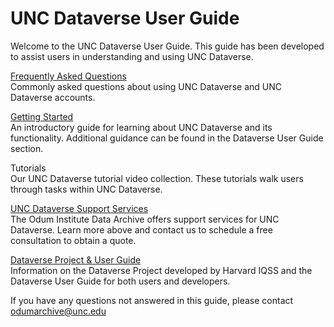 # UNC Dataverse User Guide

Welcome to the UNC Dataverse User Guide. This guide has been developed to assist users in understanding and using UNC Dataverse. 

<a href="https://agooch.github.io/testsite/faqs.html" target="_blank">Frequently Asked Questions</a>\
Commonly asked questions about using UNC Dataverse and UNC Dataverse accounts. 

<a href="https://agooch.github.io/testsite/docs/gettingstarted/gettingstarted.html" target="_blank">Getting Started</a>\
An introductory guide for learning about UNC Dataverse and its functionality. Additional guidance can be found in the Dataverse User Guide section.

Tutorials\
Our UNC Dataverse tutorial video collection. These tutorials walk users through tasks within UNC Dataverse. 

<a href="https://agooch.github.io/testsite/services.html" target="_blank">UNC Dataverse Support Services</a>\
The Odum Institute Data Archive offers support services for UNC Dataverse. Learn more above and contact us to schedule a free consultation to obtain a quote. 

<a href="https://agooch.github.io/testsite/dataverseguide.html" target="_blank">Dataverse Project & User Guide</a>\
Information on the Dataverse Project developed by Harvard IQSS and the Dataverse User Guide for both users and developers. 

If you have any questions not answered in this guide, please contact <a href="mailto: odumarchive@unc.edu">odumarchive@unc.edu</a>
